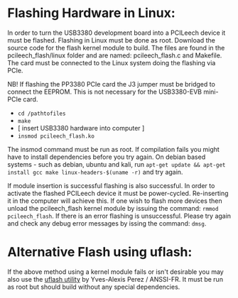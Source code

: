 Flashing Hardware in Linux:
===============================
In order to turn the USB3380 development board into a PCILeech device it must be flashed. Flashing in Linux must be done as root. Download the source code for the flash kernel module to build. The files are found in the pcileech_flash/linux folder and are named: pcileech_flash.c and Makefile. The card must be connected to the Linux system doing the flashing via PCIe.

NB! If flashing the PP3380 PCIe card the J3 jumper must be bridged to connect the EEPROM. This is not necessary for the USB3380-EVB mini-PCIe card.

* ` cd /pathtofiles `
* ` make `
* [ insert USB3380 hardware into computer ]
* ` insmod pcileech_flash.ko `

The insmod command must be run as root. If compilation fails you might have to install dependencies before you try again. On debian based systems - such as debian, ubuntu and kali, run ` apt-get update && apt-get install gcc make linux-headers-$(uname -r) ` and try again.

If module insertion is successful flashing is also successful. In order to activate the flashed PCILeech device it must be power-cycled. Re-inserting it in the computer will achieve this. If one wish to flash more devices then unload the pcileech_flash kernel module by issuing the command: ` rmmod pcileech_flash `. If there is an error flashing is unsuccessful. Please try again and check any debug error messages by issing the command: ` dmsg `.

Alternative Flash using uflash:
======================================
If the above method using a kernel module fails or isn't desirable you may also use the [uflash utility](https://github.com/ANSSI-FR/pciemem/uflash) by Yves-Alexis Perez / ANSSI-FR. It must be run as root but should build without any special dependencies.
